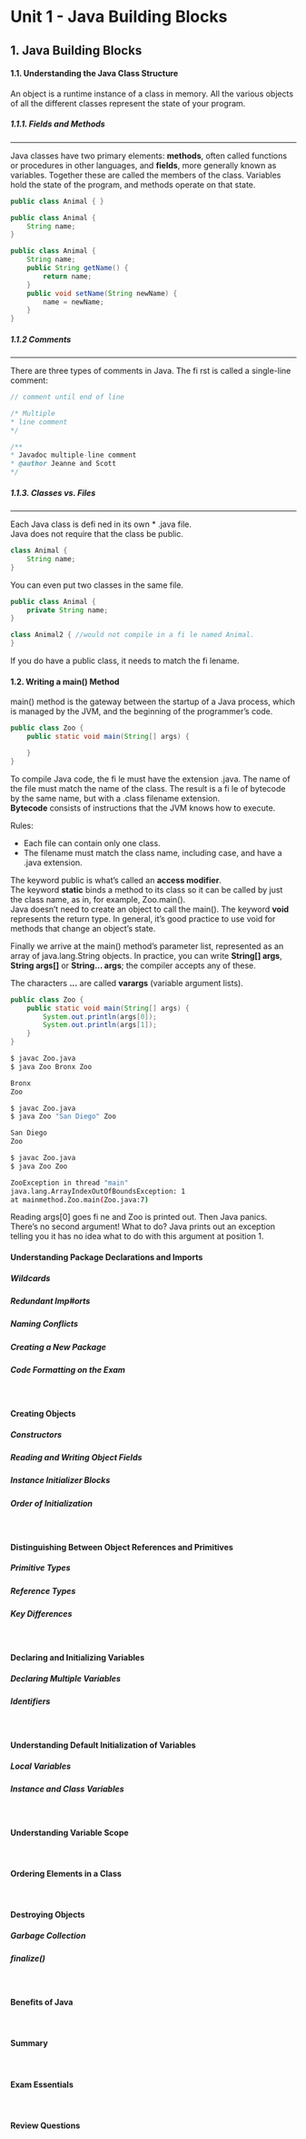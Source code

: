 # Unit 1 - Java Building Blocks

## 1. Java Building Blocks

#### 1.1. Understanding the Java Class Structure

An object is a runtime instance of a class in memory. All the various 
objects of all the different classes represent the state of your program.

##### 1.1.1. Fields and Methods
---
Java classes have two primary elements: **methods**, often called functions 
or procedures in other languages, and **fields**, more generally known as 
variables. Together these are called the members of the class. Variables 
hold the state of the program, and methods operate on that state.

```java
public class Animal { }
```

```java
public class Animal {
	String name;
}
```

```java
public class Animal {
	String name;
	public String getName() {
		return name;
	}
	public void setName(String newName) {
		name = newName;
	}
}
```

##### 1.1.2 Comments
---
There are three types of comments in Java. The fi rst is called a
single-line comment:

```java
// comment until end of line
```

```java
/* Multiple
* line comment
*/
```

```java
/**
* Javadoc multiple-line comment
* @author Jeanne and Scott
*/
```


##### 1.1.3. Classes vs. Files
---
Each Java class is defi ned in its own * .java file.   
Java does not require that the class be public.  
```java
class Animal {
	String name;
}
```
You can even put two classes in the same file.
```java
public class Animal {
	private String name;
}

class Animal2 { //would not compile in a fi le named Animal.
}
```
If you do have a public class, it needs to match the fi lename.

#### 1.2. Writing a main() Method

main() method is the gateway between the startup of a Java process, which is managed by the JVM, and the beginning of the programmer’s code.
```java
public class Zoo {
	public static void main(String[] args) {

	}
}
```
To compile Java code, the fi le must have the extension .java. The name of the file must match the name of the class. The result is a fi le of bytecode by the same name, but with a .class filename extension.  
**Bytecode** consists of instructions that the JVM knows how to execute.

Rules:   
- Each file can contain only one class.
- The filename must match the class name, including case, and have a .java extension.

The keyword public is what’s called an **access modifier**.  
The keyword **static** binds a method to its class so it can be called by just the class name, as in, for example, Zoo.main().  
Java doesn’t need to create an object to call the main().
The keyword **void** represents the return type. In general, it’s good practice to use void for methods that change an object’s state.  
  
Finally we arrive at the main() method’s parameter list, represented as an array of java.lang.String objects. In practice, you can write **String[] args**, **String args[]** or **String... args**; the compiler accepts any of these.

The characters **...** are called **varargs** (variable argument lists).

```java
public class Zoo {
	public static void main(String[] args) {
		System.out.println(args[0]);
		System.out.println(args[1]);
	} 
}
```
```sh
$ javac Zoo.java
$ java Zoo Bronx Zoo

Bronx
Zoo

$ javac Zoo.java
$ java Zoo "San Diego" Zoo

San Diego
Zoo

$ javac Zoo.java
$ java Zoo Zoo

ZooException in thread "main"
java.lang.ArrayIndexOutOfBoundsException: 1
at mainmethod.Zoo.main(Zoo.java:7)
```
Reading args[0] goes fi ne and Zoo is printed out. Then Java panics. There’s no second argument! What to do? Java prints out an exception telling you it has no idea what to do with this argument at position 1.


#### Understanding Package Declarations and Imports
##### Wildcards
##### Redundant Imp#orts 
##### Naming Conflicts 
##### Creating a New Package 
##### Code Formatting on the Exam 
&nbsp;
#### Creating Objects 
##### Constructors
##### Reading and Writing Object Fields 
##### Instance Initializer Blocks 
##### Order of Initialization 
&nbsp;
#### Distinguishing Between Object References and Primitives 
##### Primitive Types 
##### Reference Types 
##### Key Differences 
&nbsp;
#### Declaring and Initializing Variables 
##### Declaring Multiple Variables 
##### Identifiers 
&nbsp;
#### Understanding Default Initialization of Variables 
##### Local Variables 
##### Instance and Class Variables 
&nbsp;
#### Understanding Variable Scope 
&nbsp;
#### Ordering Elements in a Class 
&nbsp;
#### Destroying Objects 
##### Garbage Collection 
##### finalize() 
&nbsp;
#### Benefits of Java
&nbsp;
#### Summary 
&nbsp;
#### Exam Essentials 
&nbsp;
#### Review Questions 